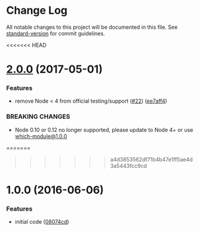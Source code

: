 # Change Log

All notable changes to this project will be documented in this file. See [standard-version](https://github.com/conventional-changelog/standard-version) for commit guidelines.

<<<<<<< HEAD
<a name="2.0.0"></a>
# [2.0.0](https://github.com/nexdrew/which-module/compare/v1.0.0...v2.0.0) (2017-05-01)


### Features

* remove Node < 4 from official testing/support ([#22](https://github.com/nexdrew/which-module/issues/22)) ([ee7aff4](https://github.com/nexdrew/which-module/commit/ee7aff4))


### BREAKING CHANGES

* Node 0.10 or 0.12 no longer supported, please update to Node 4+ or use which-module@1.0.0



=======
>>>>>>> a4d3853562df71b4b47e1ff5ae4d3a5443fcc9cd
<a name="1.0.0"></a>
# 1.0.0 (2016-06-06)


### Features

* initial code ([08074cd](https://github.com/nexdrew/which-module/commit/08074cd))
